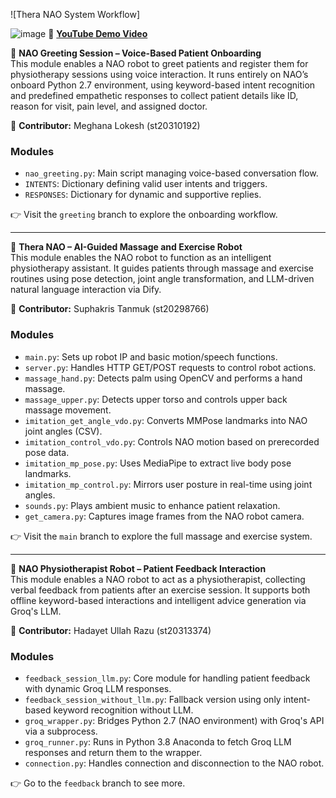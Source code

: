 ![Thera NAO System Workflow]

![image](https://github.com/user-attachments/assets/2a93a39d-eef4-4b8a-b324-d53a45dffc40)
🎥 **[YouTube Demo Video](https://youtube.com/your_demo_link_here)**

🤖 **NAO Greeting Session – Voice-Based Patient Onboarding**  
This module enables a NAO robot to greet patients and register them for physiotherapy sessions using voice interaction. It runs entirely on NAO’s onboard Python 2.7 environment, using keyword-based intent recognition and predefined empathetic responses to collect patient details like ID, reason for visit, pain level, and assigned doctor.

🧩 **Contributor:** Meghana Lokesh (st20310192)

### Modules  
- `nao_greeting.py`: Main script managing voice-based conversation flow.  
- `INTENTS`: Dictionary defining valid user intents and triggers.  
- `RESPONSES`: Dictionary for dynamic and supportive replies.

👉 Visit the `greeting` branch to explore the onboarding workflow.

---

🤖 **Thera NAO – AI-Guided Massage and Exercise Robot**  
This module enables the NAO robot to function as an intelligent physiotherapy assistant. It guides patients through massage and exercise routines using pose detection, joint angle transformation, and LLM-driven natural language interaction via Dify.

🧩 **Contributor:** Suphakris Tanmuk (st20298766)

### Modules  
- `main.py`: Sets up robot IP and basic motion/speech functions.  
- `server.py`: Handles HTTP GET/POST requests to control robot actions.  
- `massage_hand.py`: Detects palm using OpenCV and performs a hand massage.  
- `massage_upper.py`: Detects upper torso and controls upper back massage movement.  
- `imitation_get_angle_vdo.py`: Converts MMPose landmarks into NAO joint angles (CSV).  
- `imitation_control_vdo.py`: Controls NAO motion based on prerecorded pose data.  
- `imitation_mp_pose.py`: Uses MediaPipe to extract live body pose landmarks.  
- `imitation_mp_control.py`: Mirrors user posture in real-time using joint angles.  
- `sounds.py`: Plays ambient music to enhance patient relaxation.  
- `get_camera.py`: Captures image frames from the NAO robot camera.

👉 Visit the `main` branch to explore the full massage and exercise system.

---

🤖 **NAO Physiotherapist Robot – Patient Feedback Interaction**  
This module enables a NAO robot to act as a physiotherapist, collecting verbal feedback from patients after an exercise session. It supports both offline keyword-based interactions and intelligent advice generation via Groq's LLM.

🧩 **Contributor:** Hadayet Ullah Razu (st20313374)

### Modules  
- `feedback_session_llm.py`: Core module for handling patient feedback with dynamic Groq LLM responses.  
- `feedback_session_without_llm.py`: Fallback version using only intent-based keyword recognition without LLM.  
- `groq_wrapper.py`: Bridges Python 2.7 (NAO environment) with Groq's API via a subprocess.  
- `groq_runner.py`: Runs in Python 3.8 Anaconda to fetch Groq LLM responses and return them to the wrapper.  
- `connection.py`: Handles connection and disconnection to the NAO robot.

👉 Go to the `feedback` branch to see more.

